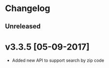 # Changelog

## Unreleased
<!-- Add new, unreleased items here. -->

# v3.3.5 [05-09-2017]
- Added new API to support search by zip code